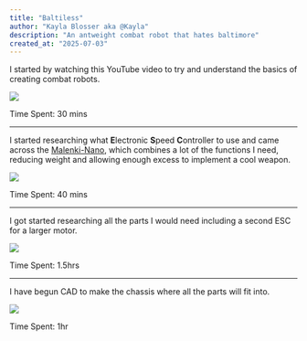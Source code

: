 ```yaml
---
title: "Baltiless"
author: "Kayla Blosser aka @Kayla"
description: "An antweight combat robot that hates baltimore"
created_at: "2025-07-03"
---
```


I started by watching this YouTube video to try and understand the basics of creating combat robots.

[![](https://img.youtube.com/vi/BvNRtRuOALw/maxresdefault.jpg)](https://www.youtube.com/watch?v=BvNRtRuOALw)

Time Spent: 30 mins

---

I started researching what **E**lectronic **S**peed **C**ontroller to use and came across the [Malenki-Nano](https://botbitz.com.au/collections/antweight-parts/products/malenki-nano), which combines a lot of the functions I need, reducing weight and allowing enough excess to implement a cool weapon.

![](https://hc-cdn.hel1.your-objectstorage.com/s/v3/f1f9c87ec9e84d9fe70434d07847b9196a8967c0_image.png)

Time Spent: 40 mins

---

I got started researching all the parts I would need including a second ESC for a larger motor.

![](https://hc-cdn.hel1.your-objectstorage.com/s/v3/7508668b61203a87443b3ce06ea32ebddccfca93_image.png)

Time Spent: 1.5hrs

--- 

I have begun CAD to make the chassis where all the parts will fit into.

![](https://hc-cdn.hel1.your-objectstorage.com/s/v3/2553c17026d7e8383f2747c5319af052e8236ca8_image.png)

Time Spent: 1hr